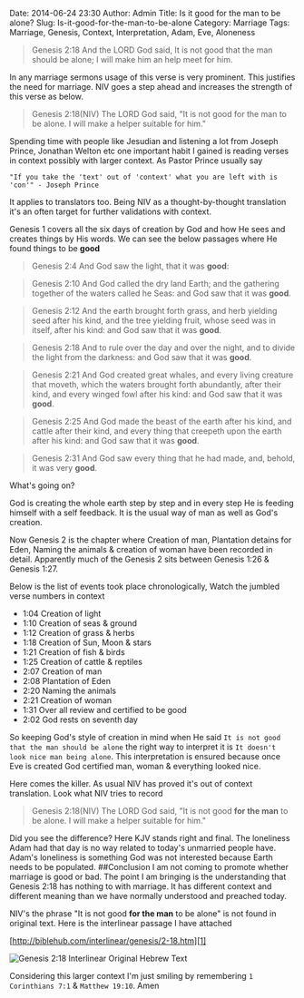Date: 2014-06-24 23:30
Author: Admin
Title: Is it good for the man to be alone?
Slug: Is-it-good-for-the-man-to-be-alone
Category: Marriage
Tags: Marriage, Genesis, Context, Interpretation, Adam, Eve, Aloneness
>Genesis 2:18
And the LORD God said, It is not good that the man should be alone; I will make him an help meet for him.
    
In any marriage sermons usage of this verse is very prominent. This justifies the need for marriage. NIV goes a step ahead and increases the strength of this verse as below.

>Genesis 2:18(NIV)
The LORD God said, "It is not good for the man to be alone. I will make a helper suitable for him."
    
Spending time with people like Jesudian and listening a lot from Joseph Prince, Jonathan Welton etc one important habit I gained is reading verses in context possibly with larger context. As Pastor Prince usually say 
  
    "If you take the 'text' out of 'context' what you are left with is 'con'" - Joseph Prince
    
It applies to translators too. Being NIV as a thought-by-thought translation it's an often target for further validations with context.

Genesis 1 covers all the six days of creation by God and how He sees and creates things by His words. We can see the below passages where He found things to be **good**

>Genesis 2:4
And God saw the light, that it was **good**: 

>Genesis 2:10
And God called the dry land Earth; and the gathering together of the waters called he Seas: and God saw that it was **good**.

>Genesis 2:12
And the earth brought forth grass, and herb yielding seed after his kind, and the tree yielding fruit, whose seed was in itself, after his kind: and God saw that it was **good**.

>Genesis 2:18
And to rule over the day and over the night, and to divide the light from the darkness: and God saw that it was **good**.

>Genesis 2:21
And God created great whales, and every living creature that moveth, which the waters brought forth abundantly, after their kind, and every winged fowl after his kind: and God saw that it was **good**.

>Genesis 2:25
And God made the beast of the earth after his kind, and cattle after their kind, and every thing that creepeth upon the earth after his kind: and God saw that it was **good**.

>Genesis 2:31
And God saw every thing that he had made, and, behold, it was very **good**. 

What's going on?

God is creating the whole earth step by step and in every step He is feeding himself with a self feedback. It is the usual way of man as well as God's creation.

Now Genesis 2 is the chapter where Creation of man, Plantation detains for Eden, Naming the animals & creation of woman have been recorded in detail. Apparently much of the Genesis 2 sits between Genesis 1:26 & Genesis 1:27. 

Below is the list of events took place chronologically, Watch the jumbled verse numbers in context

- 1:04 Creation of light
- 1:10 Creation of seas & ground
- 1:12 Creation of grass & herbs
- 1:18 Creation of Sun, Moon & stars
- 1:21 Creation of fish & birds
- 1:25 Creation of cattle & reptiles
- 2:07 Creation of man
- 2:08 Plantation of Eden
- 2:20 Naming the animals
- 2:21 Creation of woman
- 1:31 Over all review and certified to be good
- 2:02 God rests on seventh day

So keeping God's style of creation in mind when He said `It is not good that the man should be alone` the right way to interpret it is `It doesn't look nice man being alone`. This interpretation is ensured because once Eve is created God certified man, woman & everything looked nice.

Here comes the killer. As usual NIV has proved it's out of context translation. Look what NIV tries to record

>Genesis 2:18(NIV)
The LORD God said, "It is not good **for the man** to be alone. I will make a helper suitable for him."

Did you see the difference? Here KJV stands right and final. The loneliness Adam had that day is no way related to today's unmarried people have. Adam's loneliness is something God was not interested because Earth needs to be populated.
##Conclusion
I am not coming to promote whether marriage is good or bad. The point I am bringing is the understanding that Genesis 2:18 has nothing to with marriage. It has different context and different meaning than we have normally understood and preached today.

NIV's the phrase "It is not good **for the man** to be alone" is not found in original text. Here is the interlinear passage I have attached

[http://biblehub.com/interlinear/genesis/2-18.htm][1]

![Genesis 2:18 Interlinear Original Hebrew Text][2]

  [1]: http://biblehub.com/interlinear/genesis/2-18.htm
  [2]: https://dl.dropboxusercontent.com/u/104163136/kirubai.in/2014-06-24%20It%20is%20not%20good%20that%20the%20man%20should%20be%20alone/Genesis%202.18%20Interlinear%20Hebrew.png
  
Considering this larger context I'm just smiling by remembering `1 Corinthians 7:1` & `Matthew 19:10`. Amen
